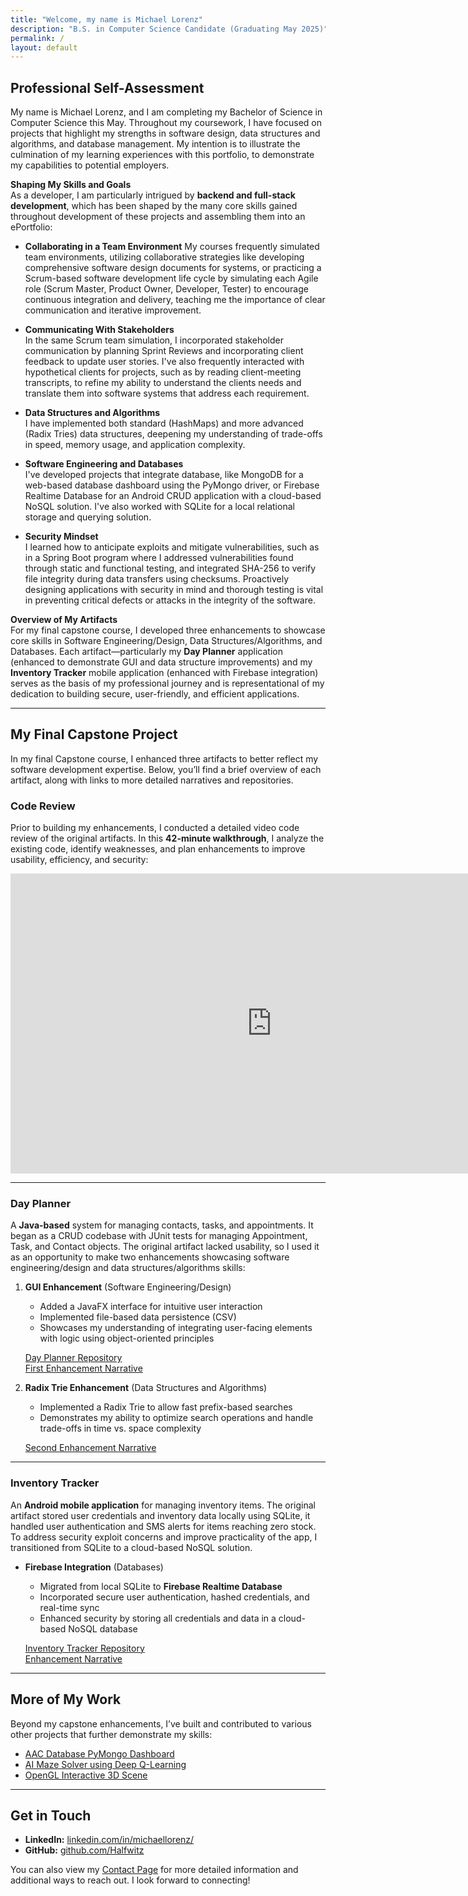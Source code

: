 ```yaml
---
title: "Welcome, my name is Michael Lorenz"
description: "B.S. in Computer Science Candidate (Graduating May 2025)"
permalink: /
layout: default
---
```


## Professional Self-Assessment

My name is Michael Lorenz, and I am completing my Bachelor of Science in Computer Science this May. Throughout my coursework, I have focused on projects that highlight my strengths in software design, data structures and algorithms, and database management. My intention is to illustrate the culmination of my learning experiences with this portfolio, to demonstrate my capabilities to potential employers.

**Shaping My Skills and Goals**  
As a developer, I am particularly intrigued by **backend and full-stack development**, which has been shaped by the many core skills gained throughout development of these projects and assembling them into an ePortfolio:
- **Collaborating in a Team Environment**
  My courses frequently simulated team environments, utilizing collaborative strategies like developing comprehensive software design documents for systems, or practicing a Scrum-based software development life cycle by simulating each Agile role (Scrum Master, Product Owner, Developer, Tester) to encourage continuous integration and delivery, teaching me the importance of clear communication and iterative improvement.

- **Communicating With Stakeholders**  
  In the same Scrum team simulation, I incorporated stakeholder communication by planning Sprint Reviews and incorporating client feedback to update user stories. I've also frequently interacted with hypothetical clients for projects, such as by reading client-meeting transcripts, to refine my ability to understand the clients needs and translate them into software systems that address each requirement.

- **Data Structures and Algorithms**  
  I have implemented both standard (HashMaps) and more advanced (Radix Tries) data structures, deepening my understanding of trade-offs in speed, memory usage, and application complexity.

- **Software Engineering and Databases**  
  I've developed projects that integrate database, like MongoDB for a web-based database dashboard using the PyMongo driver, or Firebase Realtime Database for an Android CRUD application with a cloud-based NoSQL solution. I've also worked with SQLite for a local relational storage and querying solution.

- **Security Mindset**  
  I learned how to anticipate exploits and mitigate vulnerabilities, such as in a Spring Boot program where I addressed vulnerabilities found through static and functional testing, and integrated SHA-256 to verify file integrity during data transfers using checksums. Proactively designing applications with security in mind and thorough testing is vital in preventing critical defects or attacks in the integrity of the software.  

**Overview of My Artifacts**  
For my final capstone course, I developed three enhancements to showcase core skills in Software Engineering/Design, Data Structures/Algorithms, and Databases. Each artifact—particularly my **Day Planner** application (enhanced to demonstrate GUI and data structure improvements) and my **Inventory Tracker** mobile application (enhanced with Firebase integration) serves as the basis of my professional journey and is representational of my dedication to building secure, user-friendly, and efficient applications.

---

## My Final Capstone Project

In my final Capstone course, I enhanced three artifacts to better reflect my software development expertise. Below, you’ll find a brief overview of each artifact, along with links to more detailed narratives and repositories.

### Code Review

Prior to building my enhancements, I conducted a detailed video code review of the original artifacts. In this **42-minute walkthrough**, I analyze the existing code, identify weaknesses, and plan enhancements to improve usability, efficiency, and security:

<iframe width="835" height="480" src="https://www.youtube.com/embed/MY6DrOzxTb0" title="Code Review - Michael Lorenz" frameborder="0" allow="accelerometer; autoplay; clipboard-write; encrypted-media; gyroscope; picture-in-picture; web-share" referrerpolicy="strict-origin-when-cross-origin" allowfullscreen></iframe>

---

### **Day Planner**  
A **Java-based** system for managing contacts, tasks, and appointments. It began as a CRUD codebase with JUnit tests for managing Appointment, Task, and Contact objects. The original artifact lacked usability, so I used it as an opportunity to make two enhancements showcasing software engineering/design and data structures/algorithms skills:

1. **GUI Enhancement** (Software Engineering/Design)  
   - Added a JavaFX interface for intuitive user interaction  
   - Implemented file-based data persistence (CSV)
   - Showcases my understanding of integrating user-facing elements with logic using object-oriented principles

   [Day Planner Repository](https://github.com/Halfwitz/DayPlanner)  
   [First Enhancement Narrative](https://docs.google.com/document/d/1nWkp6XAssium_03cxKIVNcntV_abxZdUVWUNFve6coc/edit?usp=drive_link)

2. **Radix Trie Enhancement** (Data Structures and Algorithms)  
   - Implemented a Radix Trie to allow fast prefix-based searches  
   - Demonstrates my ability to optimize search operations and handle trade-offs in time vs. space complexity

   [Second Enhancement Narrative](https://docs.google.com/document/d/1XiGA1cI3U8GF6LZSOhj-rXQay4R1nNbvV-7OncCZVaE/edit?usp=sharing)

---

### **Inventory Tracker**  
An **Android mobile application** for managing inventory items. The original artifact stored user credentials and inventory data locally using SQLite, it handled user authentication and SMS alerts for items reaching zero stock. To address security exploit concerns and improve practicality of the app, I transitioned from SQLite to a cloud-based NoSQL solution. 

- **Firebase Integration** (Databases)  
  - Migrated from local SQLite to **Firebase Realtime Database**  
  - Incorporated secure user authentication, hashed credentials, and real-time sync  
  - Enhanced security by storing all credentials and data in a cloud-based NoSQL database

  [Inventory Tracker Repository](https://github.com/Halfwitz/CS360-Inventory-Tracker-Android)  
  [Enhancement Narrative](https://docs.google.com/document/d/1O3v66INRr9tlwLYJGXr4ErvUq-r3DzebGuD4ET7MbEA/edit?usp=sharing)

---

## More of My Work

Beyond my capstone enhancements, I’ve built and contributed to various other projects that further demonstrate my skills:

- [AAC Database PyMongo Dashboard](https://github.com/Halfwitz/CS340-AAC-Database-Dashboard)  
- [AI Maze Solver using Deep Q-Learning](https://github.com/Halfwitz/CS370-Qlearning-Maze-Pathfinder)  
- [OpenGL Interactive 3D Scene](https://github.com/Halfwitz/CS330-OpenGL-3D-Scene)

---

## Get in Touch

- **LinkedIn:** [linkedin.com/in/michaellorenz/](#)  
- **GitHub:** [github.com/Halfwitz](https://github.com/Halfwitz)  

You can also view my [Contact Page](/portfolio-site/contact) for more detailed information and additional ways to reach out. I look forward to connecting!
